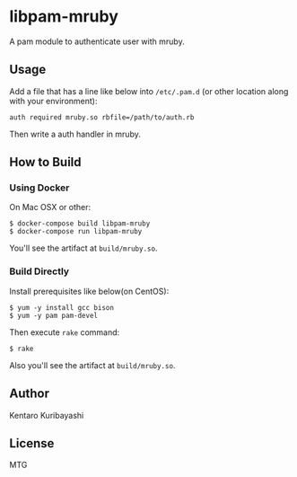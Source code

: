 # libpam-mruby

A pam module to authenticate user with mruby.

## Usage

Add a file that has a line like below into `/etc/.pam.d` (or other location along with your environment):

```
auth required mruby.so rbfile=/path/to/auth.rb
```

Then write a auth handler in mruby.

## How to Build

### Using Docker

On Mac OSX or other:

```
$ docker-compose build libpam-mruby
$ docker-compose run libpam-mruby
```

You'll see the artifact at `build/mruby.so`.

### Build Directly

Install prerequisites like below(on CentOS):

```
$ yum -y install gcc bison
$ yum -y pam pam-devel
```

Then execute `rake` command:

```
$ rake
```

Also you'll see the artifact at `build/mruby.so`.

## Author

Kentaro Kuribayashi

## License

MTG
